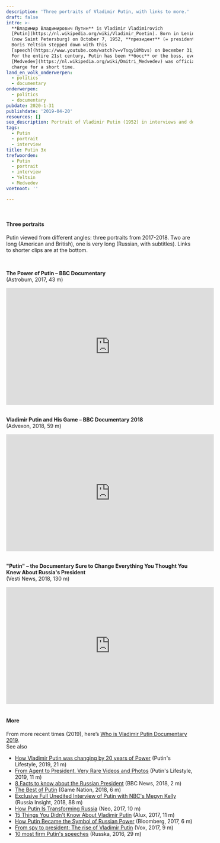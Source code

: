 ```yaml
---
description: 'Three portraits of Vladimir Putin, with links to more.'
draft: false
intro: >-
  **Владимир Владимирович Путин** is Vladimir Vladimirovich
  [Putin](https://nl.wikipedia.org/wiki/Vladimir_Poetin). Born in Leningrad
  (now Saint Petersburg) on October 7, 1952, **президент** (= president) since
  Boris Yeltsin stepped down with this
  [speech](https://www.youtube.com/watch?v=vTsqy18Mbvs) on December 31, 1999.
  For the entire 21st century, Putin has been **босс** or the boss, even when
  [Medvedev](https://nl.wikipedia.org/wiki/Dmitri_Medvedev) was officially in
  charge for a short time.
land_en_volk_onderwerpen:
  - politics
  - documentary
onderwerpen:
  - politics
  - documentary
pubdate: 2020-1-31
publishdate: '2019-04-20'
resources: []
seo_description: Portrait of Vladimir Putin (1952) in interviews and documentaries.
tags:
  - Putin
  - portrait
  - interview
title: Putin 3x
trefwoorden:
  - Putin
  - portrait
  - interview
  - Yeltsin
  - Medvedev
voetnoot: ''

---
```


<br/>

#### Three portraits

Putin viewed from different angles: three portraits from 2017-2018. Two are long (American and British), one is very long (Russian, with subtitles). Links to shorter clips are at the bottom.

<br/>

**The Power of Putin – BBC Documentary** <br/>
(Astrobum, 2017, 43 m)

<iframe width="560" height="315" src="https://www.youtube.com/embed/ZZ-Kwr0VFUE" frameborder="0" allow="accelerometer; autoplay; encrypted-media; gyroscope; picture-in-picture" allowfullscreen></iframe>

<br/>
<br/>

**Vladimir Putin and His Game – BBC Documentary 2018** <br/>
(Advexon, 2018, 59 m)

<iframe width="560" height="315" src="https://www.youtube.com/embed/cOaTLgnTxbU" frameborder="0" allow="accelerometer; autoplay; encrypted-media; gyroscope; picture-in-picture" allowfullscreen></iframe>

<br/>
<br/>

**"Putin" – the Documentary Sure to Change Everything You Thought You Knew About Russia's President** <br/>
(Vesti News, 2018, 130 m)

<iframe width="560" height="315" src="https://www.youtube.com/embed/CCFs0PtzeVE" frameborder="0" allow="accelerometer; autoplay; encrypted-media; gyroscope; picture-in-picture" allowfullscreen></iframe>

<br/>
<br/>

#### More

From more recent times (2019), here’s [Who is Vladimir Putin Documentary 2019](https://youtu.be/vPcpXoPlKPw). <br/>
See also

- [How Vladimir Putin was changing by 20 years of Power](https://www.youtube.com/watch?v=iBMCLpOzczQ) (Putin's Lifestyle, 2019, 21 m)
- [From Agent to President. Very Rare Videos and Photos](https://youtu.be/qlRLXmvN3tY) (Putin's Lifestyle, 2019, 11 m)
- [8 Facts to know about the Russian President](https://www.youtube.com/watch?v=B64f9fLsYDU) (BBC News, 2018, 2 m)
- [The Best of Putin](https://www.youtube.com/watch?v=GosrFn9-1cQ) (Game Nation, 2018, 6 m)
- [Exclusive Full Unedited Interview of Putin with NBC's Megyn Kelly](https://youtu.be/9mhi_AyQAyw) (Russia Insight, 2018, 88 m)
- [How Putin Is Transforming Russia](https://www.youtube.com/watch?v=poNAzfLqdik) (Neo, 2017, 10 m)
- [15 Things You Didn't Know About Vladimir Putin](https://www.youtube.com/watch?v=kqt0e1fiUwo) (Alux, 2017, 11 m)
- [How Putin Became the Symbol of Russian Power](https://youtu.be/4roHEncN9X4) (Bloomberg, 2017, 6 m)
- [From spy to president: The rise of Vladimir Putin](https://youtu.be/lxMWSmKieuc) (Vox, 2017, 9 m)
- [10 most firm Putin's speeches](https://www.youtube.com/watch?v=uTzLayd9zPg) (Russka, 2016, 29 m)
